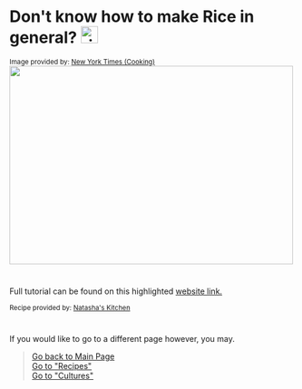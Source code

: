 # Don't know how to make Rice in general? <img src="https://cdn-icons-png.flaticon.com/512/98/98022.png" alt="rice bowl logo" width="30" height="30">

<sub>Image provided by: [New York Times (Cooking)](https://cooking.nytimes.com/recipes/1019204-basic-stovetop-rice)</sub>  
<img src="https://static01.nyt.com/images/2018/02/21/dining/00RICEGUIDE8/00RICEGUIDE8-threeByTwoMediumAt2X.jpg" width="500" height="350">

#
Full tutorial can be found on this highlighted [website link.](https://www.facebook.com/natashaskitchen/videos/this-is-how-you-make-the-perfect-fluffy-white-rice-everytime-recipe-httpsnatasha/1260030502013104/)

<sub>Recipe provided by: [Natasha's Kitchen](https://natashaskitchen.com/how-to-cook-rice/)</sub>  

# 
If you would like to go to a different page however, you may.
> [Go back to Main Page](../rice.md)  
> [Go to "Recipes"](../Recipes/Recipe_Selection.md)  
> [Go to "Cultures"](../Cultures/Culture_Selection.md)

